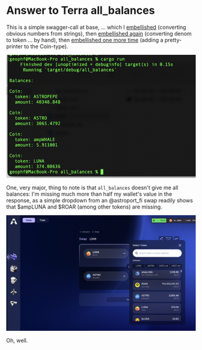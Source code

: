 # Answer to Terra all_balances

This is a simple swagger-call at base, ... which I 
[embellished](https://github.com/logicalgraphs/crypto-n-rust/blob/cosmwasm/src/cosmwasm/terra/all_balances/all_balances.rs#L41) 
(converting obvious numbers from strings), then 
[embellished again](https://github.com/logicalgraphs/crypto-n-rust/blob/cosmwasm/src/cosmwasm/terra/all_balances/all_balances.rs#L29-L38) 
(converting denom to token ... by hand), then 
[embellished one more time](https://github.com/logicalgraphs/crypto-n-rust/blob/cosmwasm/src/cosmwasm/terra/all_balances/all_balances.rs#L46-L49)
(adding a pretty-printer to the Coin-type).

![all_balances from swagger](imgs/02a-endpoint-balances.png)

One, very major, thing to note is that `all_balances` doesn't give me all
balances: I'm missing much more than half my wallet's value in the response,
as a simple dropdown from an @astroport_fi swap readily shows that $ampLUNA
and $ROAR (among other tokens) are missing.

![wallet tokens as per Astroport](imgs/02b-astroport-balances.png)

Oh, well.
